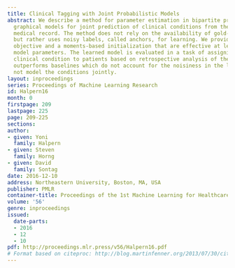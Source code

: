 ```yaml
---
title: Clinical Tagging with Joint Probabilistic Models
abstract: We describe a method for parameter estimation in bipartite probabilistic
  graphical models for joint prediction of clinical conditions from the electronic
  medical record. The method does not rely on the availability of gold-standard labels,
  but rather uses noisy labels, called anchors, for learning. We provide a likelihood-based
  objective and a moments-based initialization that are effective at learning the
  model parameters. The learned model is evaluated in a task of assigning a heldout
  clinical condition to patients based on retrospective analysis of the records, and
  outperforms baselines which do not account for the noisiness in the labels or do
  not model the conditions jointly.
layout: inproceedings
series: Proceedings of Machine Learning Research
id: Halpern16
month: 0
firstpage: 209
lastpage: 225
page: 209-225
sections: 
author:
- given: Yoni
  family: Halpern
- given: Steven
  family: Horng
- given: David
  family: Sontag
date: 2016-12-10
address: Northeastern University, Boston, MA, USA
publisher: PMLR
container-title: Proceedings of the 1st Machine Learning for Healthcare Conference
volume: '56'
genre: inproceedings
issued:
  date-parts:
  - 2016
  - 12
  - 10
pdf: http://proceedings.mlr.press/v56/Halpern16.pdf
# Format based on citeproc: http://blog.martinfenner.org/2013/07/30/citeproc-yaml-for-bibliographies/
---
```

